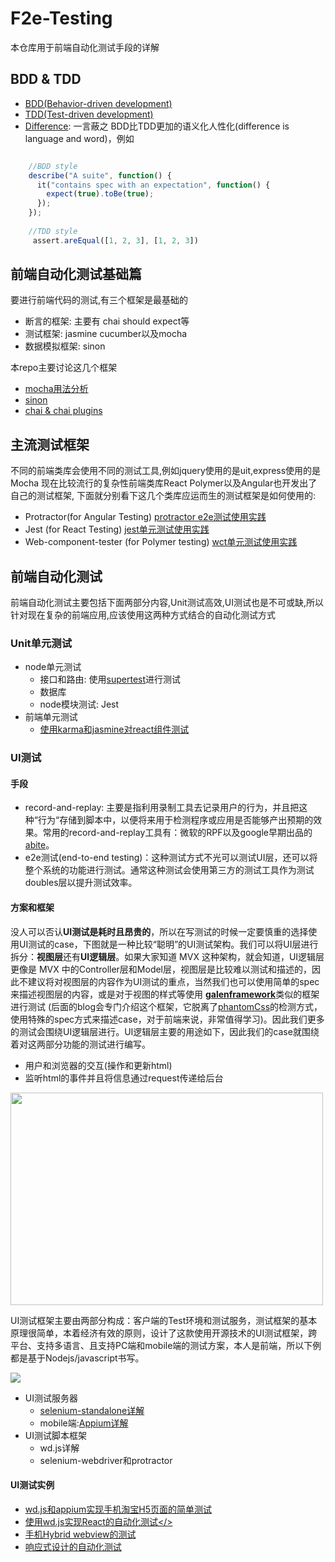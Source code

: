 # F2e-Testing

本仓库用于前端自动化测试手段的详解

## BDD & TDD

- <a href="https://en.wikipedia.org/wiki/Behavior-driven_development" target="_blank">BDD(Behavior-driven development)</a>
- <a href="https://en.wikipedia.org/wiki/Test-driven_development" target="_blank">TDD(Test-driven development)</a>
- <a href="http://gaboesquivel.com/blog/2014/differences-between-tdd-atdd-and-bdd/" target="_blank">Difference</a>: 一言蔽之 BDD比TDD更加的语义化人性化(difference is language and word)，例如

```javascript

    //BDD style
    describe("A suite", function() {
      it("contains spec with an expectation", function() {
        expect(true).toBe(true);
      });
    });
    
    //TDD style
     assert.areEqual([1, 2, 3], [1, 2, 3])

```

## 前端自动化测试基础篇

要进行前端代码的测试,有三个框架是最基础的

- 断言的框架: 主要有 chai should expect等
- 测试框架: jasmine cucumber以及mocha
- 数据模拟框架: sinon 

本repo主要讨论这几个框架

- <a href="https://github.com/zhangmeng712/f2e-testing/blob/master/basic/mocha-demo.md">mocha用法分析</a>
- <a href="https://github.com/zhangmeng712/f2e-testing/blob/master/basic/sinon-demo.md">sinon</a>
- <a href="https://github.com/zhangmeng712/f2e-testing/blob/master/basic/chai-demo.md">chai & chai plugins</a>


## 主流测试框架

不同的前端类库会使用不同的测试工具,例如jquery使用的是uit,express使用的是Mocha 现在比较流行的复杂性前端类库React Polymer以及Angular也开发出了自己的测试框架,
下面就分别看下这几个类库应运而生的测试框架是如何使用的:

- Protractor(for Angular Testing)  <a href="https://github.com/zhangmeng712/f2e-testing/blob/master/protractor/e2e-protractor.md">protractor e2e测试使用实践</a>
- Jest (for React Testing) <a href="https://github.com/zhangmeng712/f2e-testing/blob/master/un-tests/unit-react.md">jest单元测试使用实践</a>
- Web-component-tester (for Polymer testing) <a href="https://github.com/zhangmeng712/f2e-testing/blob/master/un-tests/unit-polymer.md">wct单元测试使用实践</a>

## 前端自动化测试

前端自动化测试主要包括下面两部分内容,Unit测试高效,UI测试也是不可或缺,所以针对现在复杂的前端应用,应该使用这两种方式结合的自动化测试方式

### Unit单元测试

   - node单元测试
       - 接口和路由: 使用<a href="https://github.com/visionmedia/supertest" target="_blank">supertest</a>进行测试
       - 数据库
       - node模块测试: Jest
   - 前端单元测试
       - <a href="https://github.com/chenglou/react-motion/blob/master/karma.conf.js" target="_blank">使用karma和jasmine对react组件测试</a>
      
### UI测试

#### 手段
   - record-and-replay: 主要是指利用录制工具去记录用户的行为，并且把这种“行为“存储到脚本中，以便将来用于检测程序或应用是否能够产出预期的效果。常用的record-and-replay工具有：微软的RPF以及google早期出品的<a href="http://googletesting.blogspot.jp/2011/10/take-bite-out-of-bugs-and-redundant.html" target="_blank">abite</a>。
   - e2e测试(end-to-end testing)：这种测试方式不光可以测试UI层，还可以将整个系统的功能进行测试。通常这种测试会使用第三方的测试工具作为测试doubles层以提升测试效率。
   
#### 方案和框架
    
没人可以否认<strong>UI测试是耗时且昂贵的</strong>，所以在写测试的时候一定要慎重的选择使用UI测试的case，下图就是一种比较“聪明”的UI测试架构。我们可以将UI层进行拆分：<strong>视图层</strong>还有<strong>UI逻辑层</strong>。如果大家知道  MVX 这种架构，就会知道，UI逻辑层更像是 MVX 中的Controller层和Model层，视图层是比较难以测试和描述的，因此不建议将对视图层的内容作为UI测试的重点，当然我们也可以使用简单的spec来描述视图层的内容，或是对于视图的样式等使用 <strong><a href="http://galenframework.com/" target="_blank">galenframework</a></strong>类似的框架进行测试 (后面的blog会专门介绍这个框架，它脱离了<a href="https://github.com/Huddle/PhantomCSS" target="_blank">phantomCss</a>的检测方式，使用特殊的spec方式来描述case，对于前端来说，非常值得学习)。因此我们更多的测试会围绕UI逻辑层进行。UI逻辑层主要的用途如下，因此我们的case就围绕着对这两部分功能的测试进行编写。
   - 用户和浏览器的交互(操作和更新html)
   - 监听html的事件并且将信息通过request传递给后台
   
<img src="http://gtms01.alicdn.com/tps/i1/TB1EoZ_JpXXXXaSXVXXfGCCQVXX-512-362.jpg" width="500px" height="340px">
   
UI测试框架主要由两部分构成：客户端的Test环境和测试服务，测试框架的基本原理很简单，本着经济有效的原则，设计了这款使用开源技术的UI测试框架，跨平台、支持多语言、且支持PC端和mobile端的测试方案，本人是前端，所以下例都是基于Nodejs/javascript书写。
    
   ![](http://gtms01.alicdn.com/tps/i1/TB14RaGJFXXXXcVXpXXYZLw5FXX-556-445.jpeg)

   - UI测试服务器
       - <a href="selenium-standalone/selenium-server.md">selenium-standalone详解</a>
       - mobile端:<a href="appium/README.md">Appium详解</a>
   - UI测试脚本框架
       - wd.js详解
       - selenium-webdriver和protractor

    
#### UI测试实例
 - <a href="ui-wd-tests/mobile/safari-wd-search-test.js">wd.js和appium实现手机淘宝H5页面的简单测试</a>
 - <a href="react/test/">使用wd.js实现React的自动化测试</>
 - <a href="https://github.com/appium/sample-code/blob/master/sample-code/examples/node/android-webview.js" target="_blank">手机Hybrid webview的测试</a>
 - <a href="ui-galen-tests/responsive-automate.md">响应式设计的自动化测试</a>
  
